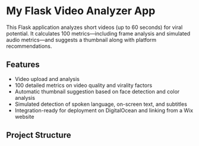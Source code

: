 # My Flask Video Analyzer App

This Flask application analyzes short videos (up to 60 seconds) for viral potential. It calculates 100 metrics—including frame analysis and simulated audio metrics—and suggests a thumbnail along with platform recommendations.

## Features

- Video upload and analysis
- 100 detailed metrics on video quality and virality factors
- Automatic thumbnail suggestion based on face detection and color analysis
- Simulated detection of spoken language, on-screen text, and subtitles
- Integration-ready for deployment on DigitalOcean and linking from a Wix website

## Project Structure
